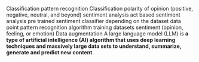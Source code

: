 Classification
	pattern recognition
	Classification
	polarity of opinion (positive, negative, neutral, and beyond)
	sentiment analysis
	act based sentiment analysis
	pre trained sentiment classifier
	depending on the dataset
	data point 
	pattern recognition algorithm
	training datasets
	sentiment (opinion, feeling, or emotion)
	Data augmentation
A large language model (LLM) is **a type of artificial intelligence (AI) algorithm that uses deep learning techniques and massively large data sets to understand, summarize, generate and predict new content**.
  